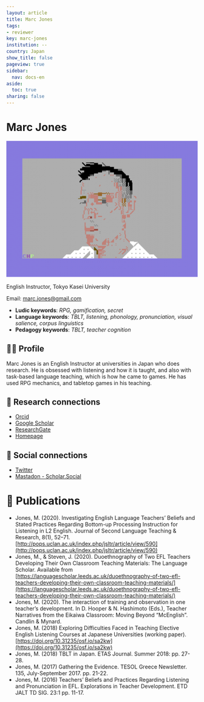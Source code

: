```yaml
---
layout: article
title: Marc Jones
tags:
- reviewer
key: marc-jones
institution: --
country: Japan
show_title: false
pageview: true
sidebar:
  nav: docs-en
aside:
  toc: true
sharing: false
---
```


# Marc Jones

<div class="card">
  <div class="card__image">
    <img class="image" src="/assets/images/marc-jones-petscii.png"/>
    <div class="overlay overlay--bottom">
      <p>English Instructor, Tokyo Kasei University</p>
    </div>
  </div>
</div>

Email: [marc.jones@gmail.com](mailto:marc.jones@gmail.com)

- **Ludic keywords**: *RPG, gamification, secret*
- **Language keywords**: *TBLT, listening, phonology, pronunciation,  visual salience, corpus linguistics*
- **Pedagogy keywords**: *TBLT, teacher cognition*

<!--more-->

## 👨‍🏫 Profile

Marc Jones is an English Instructor at universities in Japan who does research. He is obsessed with listening and how it is taught, and also with task-based language teaching, which is how he came to games. He has used RPG mechanics, and tabletop games in his teaching. 

## 🧪 Research connections

- [Orcid](https://orcid.org/0000-0002-2004-1809)
- [Google Scholar](https://scholar.google.com/citations?user=71T9dCsAAAAJ&hl=en)
- [ResearchGate](https://www.researchgate.net/profile/Marc_Jones8)
- [Homepage](http://marcjones.tokyo/)

## 💬 Social connections

- [Twitter](https://www.twitter.com/marcjonestyo)
- [Mastadon - Scholar.Social](https://scholar.social/@marcjones)


# 📰 Publications

- Jones, M. (2020). Investigating English Language Teachers’ Beliefs and Stated Practices Regarding Bottom-up Processing Instruction for Listening in L2 English. Journal of Second Language Teaching & Research, 8(1), 52–71. [http://pops.uclan.ac.uk/index.php/jsltr/article/view/590](http://pops.uclan.ac.uk/index.php/jsltr/article/view/590)
- Jones, M., & Steven, J. (2020). Duoethnography of Two EFL Teachers Developing Their Own Classroom Teaching Materials: The Language Scholar. Available from [https://languagescholar.leeds.ac.uk/duoethnography-of-two-efl-teachers-developing-their-own-classroom-teaching-materials/](https://languagescholar.leeds.ac.uk/duoethnography-of-two-efl-teachers-developing-their-own-classroom-teaching-materials/)
- Jones, M. (2020). The interaction of training and observation in one teacher’s development. In D. Hooper & N. Hashimoto (Eds.), Teacher Narratives from the Eikaiwa Classroom: Moving Beyond “McEnglish”. Candlin & Mynard.
- Jones, M. (2018) Exploring Difficulties Faced in Teaching Elective English Listening Courses at Japanese Universities (working paper). [https://doi.org/10.31235/osf.io/sa2kw](https://doi.org/10.31235/osf.io/sa2kw)
- Jones, M. (2018) TBLT in Japan. ETAS Journal. Summer 2018: pp. 27-28.
- Jones, M. (2017) Gathering the Evidence. TESOL Greece Newsletter. 135, July-September 2017. pp. 21-22.
- Jones, M. (2016) Teachers’ Beliefs and Practices Regarding Listening and Pronunciation in EFL. Explorations in Teacher Development. ETD JALT TD SIG. 23:1 pp. 11-17.